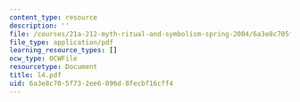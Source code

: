 ```yaml
---
content_type: resource
description: ''
file: /courses/21a-212-myth-ritual-and-symbolism-spring-2004/6a3e8c705f732ee6096d8fecbf16cff4_l4.pdf
file_type: application/pdf
learning_resource_types: []
ocw_type: OCWFile
resourcetype: Document
title: l4.pdf
uid: 6a3e8c70-5f73-2ee6-096d-8fecbf16cff4
---
```

